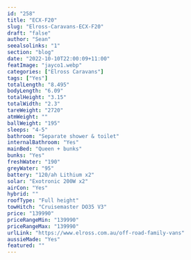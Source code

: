 ```yaml
---
id: "258"
title: "ECX-F20"
slug: "Elross-Caravans-ECX-F20"
draft: "false"
author: "Sean"
seealsolinks: "1"
section: "blog"
date: "2022-10-10T22:00:09+11:00"
featImage: "jayco1.webp"
categories: ["Elross Caravans"]
tags: ["Yes"]
totalLength: "8.495"
bodyLength: "6.09"
totalHeight: "3.15"
totalWidth: "2.3"
tareWeight: "2720"
atmWeight: ""
ballWeight: "195"
sleeps: "4-5"
bathroom: "Separate shower & toilet"
internalBathroom: "Yes"
mainBed: "Queen + bunks"
bunks: "Yes"
freshWater: "190"
greyWater: "95"
battery: "120/ah Lithium x2"
solar: "Exotronic 200W x2"
airCon: "Yes"
hybrid: ""
roofType: "Full height"
towHitch: "Cruisemaster DO35 V3"
price: "139990"
priceRangeMin: "139990"
priceRangeMax: "139990"
urlLink: "https://www.elross.com.au/off-road-family-vans"
aussieMade: "Yes"
featured: ""
---
```

